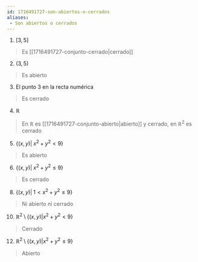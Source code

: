 ```yaml
---
id: 1716491727-son-abiertos-o-cerrados
aliases:
 - Son abiertos o cerrados
---
```



1. $[3, 5]$

>Es [[1716491727-conjunto-cerrado|cerrado]]

2. $(3, 5)$

>Es abierto

3. El punto $3$ en la recta numérica

>Es cerrado

4. $\mathbb{R}$

>En $\mathbb{R}$ es [[1716491727-conjunto-abierto|abierto]] y cerrado, en $\mathbb{R}^2$ es cerrado

5. $\{ (x,y) | \; x^2 + y^2 < 9\}$

>Es abierto

6. $\{ (x,y) | \; x^2 + y^2 \leq 9\}$

>Es cerrado

8. $\{ (x,y) | \; 1 < x^2 + y^2 \leq 9\}$

>Ni abierto ni cerrado

10. $\mathbb{R}^2 \setminus \{(x,y) | x^2 + y^2 < 9\}$

> Cerrado

12. $\mathbb{R}^2 \setminus \{ (x,y) | x^2 +y^2 \leq 9\}$

> Abierto


